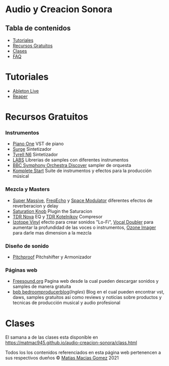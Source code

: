 # Audio y Creacion Sonora

## Tabla de contenidos
- [Tutoriales]()
- [Recursos Gratuitos]()
- [Clases]()
- [FAQ]()

# Tutoriales
- [Ableton Live](https://www.ableton.com/)
- [Reaper](https://www.reaper.fm/)

# Recursos Gratuitos
### Instrumentos
- [Piano One](https://neovst.com/piano-one/) VST de piano 
- [Surge](https://surge-synthesizer.github.io/) Sintetizador
- [Tyrell N6](https://u-he.com/products/tyrelln6/) Sintetizador
- [LABS](https://labs.spitfireaudio.com/) Librerias de samples con diferentes instrumentos
- [BBC Symphony Orchestra Discover](https://www.spitfireaudio.com/shop/a-z/bbc-symphony-orchestra-discover/) sampler de orquesta
- [Komplete Start](https://www.native-instruments.com/es/products/komplete/bundles/komplete-start/) Suite de instrumentos y efectos para la producción músical

### Mezcla y Masters
- [Super Massive](), [FreqEcho]() y [Space Modulator]() diferentes efectos de reverberacion y delay
- [Saturation Knob](https://www.softube.com/saturationknob) Plugin the Saturacion
- [TDR Nova](https://www.tokyodawn.net/tdr-nova/) EQ y [TDR Kotelnikov](https://www.tokyodawn.net/tdr-kotelnikov/) Compresor
- [Izotope Vinyl](https://www.izotope.com/en/products/vinyl.html) efecto para crear sonidos "Lo-Fi", [Vocal Doubler](https://www.izotope.com/en/products/vocal-doubler.html) para aumentar la profundidad de las voces o instrumentos, [Ozone Imager](https://www.izotope.com/en/products/ozone-imager.html) para darle mas dimension a la mezcla

### Diseño de sonido
- [Pitchproof](https://aegeanmusic.com/pitchproof-specs) Pitchshifter y Armonizador

### Páginas web
- [Freesound.org](https://freesound.org/) Pagina web desde la cual pueden descargar sonidos y samples de manera gratuita
- [bpb bedroomproducerblog](https://bedroomproducersblog.com/)(*Ingles*) Blog en el cual pueden encontrar vst, daws, samples gratuitos asi como reviews y noticias sobre productos y tecnicas de producción musical y audio profesional 

# Clases
El samana a de las clases esta disponible en https://matmac945.github.io/audio-creacion-sonora/class.html

Todos los los contenidos referenciados en esta página web pertenencen a sus respectivos dueños
© [Matias Macias Gomez](https://github.com/Matmac945) 2021